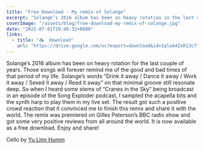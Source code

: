 ```yaml
---
title: "Free Download - My remix of Solange"
excerpt: "Solange’s 2016 album has been on heavy rotation in the last couple of years and those songs will for ever remind me of the good and bad times..."
coverImage: "/assets/blog/free-download-my-remix-of-solange.jpg"
date: "2021-07-01T19:48:32+0000"
links:
  - title: "📥  download"
    url: "https://drive.google.com/uc?export=download&id=1qloA4ZxR13c7I0O5_lbe5pkXX4PBrVzj"
---
```


Solange’s 2016 album has been on heavy rotation for the last couple of years. Those songs will forever remind me of the good and bad times of that period of my life. Solange’s words “Drink it away / Dance it away / Work it away / Sexed it away / Read it away” on that minimal groove still resonate deep. So when I heard some stems of “Cranes in the Sky” being broadcast in an episode of the Song Exploder podcast, I sampled the acapella bits and the synth harp to play them in my live set. The result got such a positive crowd reaction that it convinced me to finish this remix and share it with the world. The remix was premiered on Gilles Peterson’s BBC radio show and got some very positive reviews from all around the world. It is now available as a free download. Enjoy and share!

Cello by [Yu Linn Humm](https://www.instagram.com/yulin.humm/)
